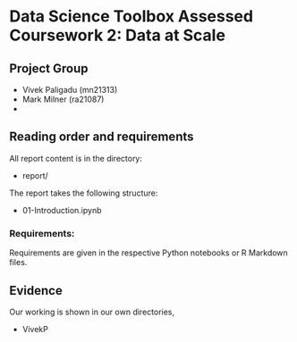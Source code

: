 # Data Science Toolbox Assessed Coursework 2: Data at Scale

## Project Group

- Vivek Paligadu (mn21313)
- Mark Milner (ra21087)
-

## Reading order and requirements

All report content is in the directory:

* report/

The report takes the following structure:

* 01-Introduction.ipynb

### Requirements:

Requirements are given in the respective Python notebooks or R Markdown files.

## Evidence

Our working is shown in our own directories,

* VivekP

